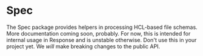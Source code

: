 # Spec

The Spec package provides helpers in processing HCL-based file schemas. More documentation coming soon, probably. For now, this is intended for internal usage in Response and is unstable otherwise. Don't use this in your project yet. We _will_ make breaking changes to the public API.

